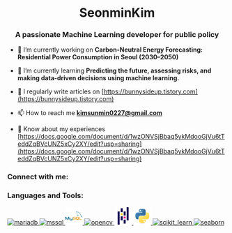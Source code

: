 <h1 align="center">SeonminKim</h1>
<h3 align="center">A passionate Machine Learning developer for public policy</h3>

- 🔭 I’m currently working on **Carbon-Neutral Energy Forecasting: Residential Power Consumption in Seoul (2030–2050)**

- 🌱 I’m currently learning **Predicting the future, assessing risks, and making data-driven decisions using machine learning.**

- 📝 I regularly write articles on [https://bunnysideup.tistory.com](https://bunnysideup.tistory.com)

- 📫 How to reach me **kimsunmin0227@gmail.com**

- 📄 Know about my experiences [https://docs.google.com/document/d/1wzONVSjBbaq5ykMdooGjVu6tTeddZqBVcUNZ5xCy2XY/edit?usp=sharing](https://docs.google.com/document/d/1wzONVSjBbaq5ykMdooGjVu6tTeddZqBVcUNZ5xCy2XY/edit?usp=sharing)

<h3 align="left">Connect with me:</h3>
<p align="left">
</p>

<h3 align="left">Languages and Tools:</h3>
<p align="left"> <a href="https://mariadb.org/" target="_blank" rel="noreferrer"> <img src="https://www.vectorlogo.zone/logos/mariadb/mariadb-icon.svg" alt="mariadb" width="40" height="40"/> </a> <a href="https://www.microsoft.com/en-us/sql-server" target="_blank" rel="noreferrer"> <img src="https://www.svgrepo.com/show/303229/microsoft-sql-server-logo.svg" alt="mssql" width="40" height="40"/> </a> <a href="https://www.mysql.com/" target="_blank" rel="noreferrer"> <img src="https://raw.githubusercontent.com/devicons/devicon/master/icons/mysql/mysql-original-wordmark.svg" alt="mysql" width="40" height="40"/> </a> <a href="https://opencv.org/" target="_blank" rel="noreferrer"> <img src="https://www.vectorlogo.zone/logos/opencv/opencv-icon.svg" alt="opencv" width="40" height="40"/> </a> <a href="https://pandas.pydata.org/" target="_blank" rel="noreferrer"> <img src="https://raw.githubusercontent.com/devicons/devicon/2ae2a900d2f041da66e950e4d48052658d850630/icons/pandas/pandas-original.svg" alt="pandas" width="40" height="40"/> </a> <a href="https://www.python.org" target="_blank" rel="noreferrer"> <img src="https://raw.githubusercontent.com/devicons/devicon/master/icons/python/python-original.svg" alt="python" width="40" height="40"/> </a> <a href="https://scikit-learn.org/" target="_blank" rel="noreferrer"> <img src="https://upload.wikimedia.org/wikipedia/commons/0/05/Scikit_learn_logo_small.svg" alt="scikit_learn" width="40" height="40"/> </a> <a href="https://seaborn.pydata.org/" target="_blank" rel="noreferrer"> <img src="https://seaborn.pydata.org/_images/logo-mark-lightbg.svg" alt="seaborn" width="40" height="40"/> </a> </p>

